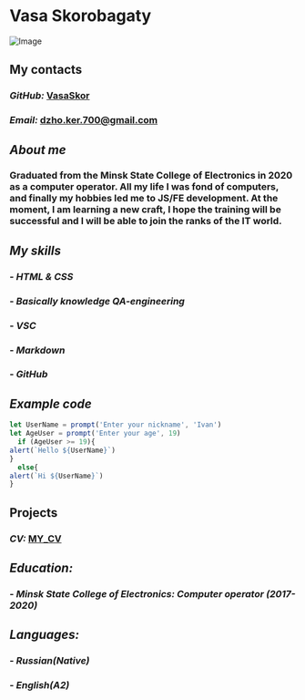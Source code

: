 # Vasa Skorobagaty
![Image](https://i.postimg.cc/rm9k2DK4/ST8-LNBn-Odr0.jpg)
## **My contacts**
###  _GitHub:_ [VasaSkor](https://github.com/VasaSkor)
###  _Email:_  dzho.ker.700@gmail.com
## _About me_
### Graduated from the Minsk State College of Electronics in 2020 as a computer operator. All my life I was fond of computers, and finally my hobbies led me to JS/FE development. At the moment, I am learning a new craft, I hope the training will be successful and I will be able to join the ranks of the IT world.
## _My skills_
### - *HTML & CSS*
### - *Basically knowledge QA-engineering*
### - *VSC*
### - *Markdown*
### - *GitHub*
## _Example code_
```javascript
let UserName = prompt('Enter your nickname', 'Ivan')
let AgeUser = prompt('Enter your age', 19)
  if (AgeUser >= 19){
alert(`Hello ${UserName}`)
}
  else{
alert(`Hi ${UserName}`)
}
```
## **Projects**
###  _CV:_ [MY_CV](https://vasaskor.github.io/rsschool-cv/)
## _Education:_
### - *Minsk State College of Electronics: Computer operator (2017-2020)*
## _Languages:_
### - *Russian(Native)*
### - *English(A2)*
